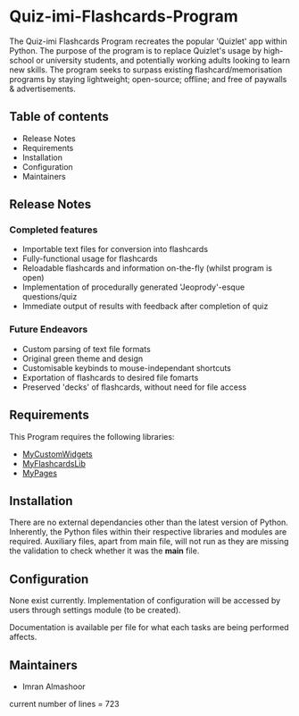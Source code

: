 # Quiz-imi-Flashcards-Program

The Quiz-imi Flashcards Program recreates the popular 'Quizlet' app within Python.
The purpose of the program is to replace Quizlet's usage by high-school or
university students, and potentially working adults looking to learn new skills.
The program seeks to surpass existing flashcard/memorisation programs by
staying lightweight; open-source; offline; and free of paywalls & advertisements.

## Table of contents

- Release Notes
- Requirements
- Installation
- Configuration
- Maintainers

## Release Notes

### Completed features
- Importable text files for conversion into flashcards
- Fully-functional usage for flashcards
- Reloadable flashcards and information on-the-fly (whilst program is open)
- Implementation of procedurally generated 'Jeoprody'-esque questions/quiz
- Immediate output of results with feedback after completion of quiz

### Future Endeavors
- Custom parsing of text file formats
- Original green theme and design
- Customisable keybinds to mouse-independant shortcuts
- Exportation of flashcards to desired file fomarts
- Preserved 'decks' of flashcards, without need for file access

## Requirements

This Program requires the following libraries:

- [MyCustomWidgets](MyCustomWidgets)
- [MyFlashcardsLib](MyFlashcardsLib)
- [MyPages](MyPages)

## Installation

There are no external dependancies other than the latest version of Python. Inherently,
the Python files within their respective libraries and modules are required. Auxiliary
files, apart from main file, will not run as they are missing the validation to check
whether it was the __main__ file.

## Configuration

None exist currently. Implementation of configuration will be accessed by users
through settings module (to be created).

Documentation is available per file for what each tasks are being performed
affects.

## Maintainers

- Imran Almashoor

current number of lines = 723